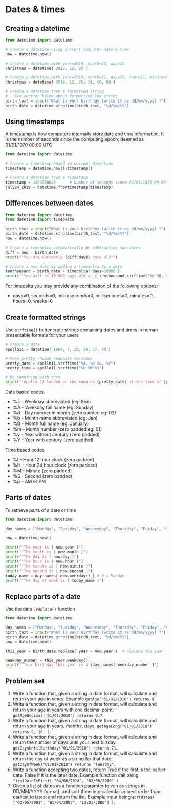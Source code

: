 # Dates & times

## Creating a datetime

```python
from datetime import datetime

# Create a datetime using current computer date & time
now = datetime.now()

# Create a datetime with year=2019, month=12, day=25
christmas = datetime( 2019, 12, 25 )

# Create a datetime with year=2019, month=12, day=25, hour=11, minute=00, seconds=00
christmas = datetime( 2019, 12, 25, 11, 00, 00 )

# Create a datetime from a formatted string
# - See section below about formatting the string
birth_text = input("What is your birthday (write it as dd/mm/yyyy) ?")
birth_date = datetime.strptime(birth_text, "%d/%m/%Y")
```

## Using timestamps

A timestamp is how computers internally store date and time information. It is the number of seconds since the computing epoch, deemed as 01/01/1970 00:00 UTC

```python
from datetime import datetime

# Create a timestamp based on current date/time
timestamp = datetime.now().timestamp()

# Create a datetime from a timestamp
timestamp = 1563958625      # Number of seconds since 01/01/1970 00:00 UTC
july24_2019 = datetime.fromtimestamp(timestamp)
```

## Differences between dates

```python
from datetime import datetime
from datetime import timedelta

birth_text = input("What is your birthday (write it as dd/mm/yyyy) ?")
birth_date = datetime.strptime(birth_text, "%d/%m/%Y")
now = datetime.now()

# Create a timedelta automatically by subtracting two dates
diff = now - birth_date
print(f"You are currently {diff.days} days old!")

# Create a new date by adding a timedelta to a date
tenthousand = birth_date + timedelta( days=10000 )
print(f"You will be 10'000 days old on { tenthousand.strftime("%d %B, %Y") }")
```

For timedelta you may provide any combination of the following options:

* days=0, seconds=0, microseconds=0, milliseconds=0, minutes=0, hours=0, weeks=0

## Create formatted strings

Use `strftime()` to generate strings containing dates and times in human presentable formats for your users

```python
# Create a date
apollo11 = datetime( 1969, 7, 20, 20, 17, 40 )

# Make pretty, human readable versions
pretty_date = apollo11.strftime("%A, %d %B, %Y")
pretty_time = apollo11.strftime("%H:%M:%S")

# Do something with them
print(f"Apollo 11 landed on the moon on {pretty_date} at the time of {pretty_time}")
```

Date based codes

* %a - Weekday abbreviated (eg: Sun)
* %A - Weekday full name (eg: Sunday)
* %d - Day number in month (zero padded eg: 02)
* %b - Month name abbreviated (eg: Jan)
* %B - Month full name (eg: January)
* %m - Month number (zero padded eg: 01)
* %y - Year without century (zero padded)
* %Y - Year with century (zero padded)

Time based codes

* %I - Hour 12 hour clock (zero padded)
* %H - Hour 24 hour clock (zero padded)
* %M - Minute (zero padded)
* %S - Second (zero padded)
* %p - AM or PM

## Parts of dates

To retrieve parts of a date or time

```python
from datetime import datetime

day_names = ["Monday", "Tuesday", "Wednesday", "Thursday", "Friday", "Saturday", "Sunday"]

now = datetime.now()

print(f"The year is { now.year }")
print(f"The month is { now.month }")
print(f"The day is { now.day }")
print(f"The hour is { now.hour }")
print(f"The minute is { now.minute }")
print(f"The second is { now.second }")
today_name = day_names[ now.weekday() ] # 0 = Monday
print(f"The day of week is { today_name }") 
```

## Replace parts of a date

Use the date `.replace()` function

```python
from datetime import datetime

day_names = ["Monday", "Tuesday", "Wednesday", "Thursday", "Friday", "Saturday", "Sunday"]
birth_text = input("What is your birthday (write it as dd/mm/yyyy) ?")
birth_date = datetime.strptime(birth_text, "%d/%m/%Y")
now = datetime.now()

this_year = birth_date.replace( year = now.year )  # Replace the year

weekday_number = this_year.weekday()
print(f"Your birthday this year is a {day_names[ weekday_number ]")
```

## Problem set

1. Write a function that, given a string in date format, will calculate and return your age in years. Example `getAge("01/01/2010") returns 9`.
2. Write a function that, given a string in date format, will calculate and return your age in years with one decimal point. `getAgeDecimal("01/01/2010") returns 9.7`.
3. Write a function that, given a string in date format, will calculate and return your age in years, months, days. `getAgeLong("01/01/2010") returns 9, 10, 1`.
4. Write a function that, given a string in date format, will calculate and return the number of days until your next birtday. `getDaysUntilBirthday("01/01/2010") returns 71`.
5. Write a function that, given a string in date format, will calculate and return the day of week as a string for that date. `getDayOfWeek("01/01/2010") returns "Tuesday"`.
6. Write a function accepting two dates, return True if the first is the earlier date, False if it is the later date. Example function call being `firstDateIsFirst( "04/06/2018", "02/08/2016" )`
7. Given a list of dates as a function paramter (given as strings in DD/MM/YYYY format), and sort them into calendar correct order from earliest to latest and return the list. Example input being `sortdates( ["03/05/2001", "01/04/2002", "13/01/2000"] )`.


